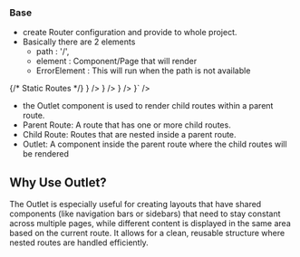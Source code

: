### Base 

- create Router configuration and provide to whole project.
- Basically there are 2 elements 
    - path : '/',
    - element : Component/Page that will render
    - ErrorElement : This will run when the path is not available 

<!-- Normal Routes -->

<Router>
      <Routes>
        {/* Static Routes */}
        <Route path="/" element={<Home />} />
        <Route path="/about" element={<About />} />
        <Route path="/contact" element={<Contact />} />
      </Routes>
</Router>

<!-- Dynamic Routing -->

<Router>
      <Routes>
        <Route path="/user/:id" element=`{<User />}` />
      </Routes>
</Router>

<!-- Outlet -->

- the Outlet component is used to render child routes within a parent route. 
- Parent Route: A route that has one or more child routes.
- Child Route: Routes that are nested inside a parent route.
- Outlet: A component inside the parent route where the child routes will be rendered


## Why Use Outlet?

The Outlet is especially useful for creating layouts that have shared components (like navigation bars or sidebars) that need to stay constant across multiple pages, while different content is displayed in the same area based on the current route. It allows for a clean, reusable structure where nested routes are handled efficiently.